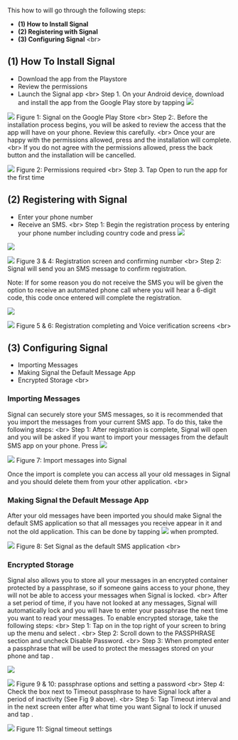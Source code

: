 
This how to will go through the following steps:
 - **(1) How to Install Signal**
 - **(2) Registering with Signal**
 - **(3) Configuring Signal**
&lt;br&gt;
## (1) How To Install Signal
 - Download the app from the Playstore
 - Review the permissions
 - Launch the Signal app
&lt;br&gt;
Step 1. On your Android device, download and install the app from the Google Play store by tapping ![](https://securityinabox.org/sbox/screen/textsecure-en-1/001.png)

![](https://securityinabox.org/sbox/screen/textsecure-en-1/002.png)
Figure 1: Signal on the Google Play Store
&lt;br&gt;
Step 2:. Before the installation process begins, you will be asked to review the access that the app will have on your phone. Review this carefully.
&lt;br&gt;
Once your are happy with the permissions allowed, press and the installation will complete.
&lt;br&gt;
If you do not agree with the permissions allowed, press the back button and the installation will be cancelled.

![](https://securityinabox.org/sbox/screen/textsecure-en-1/004.png)
Figure 2: Permissions required
&lt;br&gt;
Step 3. Tap Open to run the app for the first time

## (2) Registering with Signal
 - Enter your phone number
 - Receive an SMS.
 &lt;br&gt;
Step 1: Begin the registration process by entering your phone number including country code and press ![](https://securityinabox.org/sbox/screen/textsecure-en-1/005.png)

![](https://securityinabox.org/sbox/screen/textsecure-en-1/008.png)

![](https://securityinabox.org/sbox/screen/textsecure-en-1/009.png)
Figure 3 &amp; 4: Registration screen and confirming number
&lt;br&gt;
Step 2: Signal will send you an SMS message to confirm registration.

Note: If for some reason you do not receive the SMS you will be given the option to receive an automated phone call where you will hear a 6-digit code, this code once entered will complete the registration.

![](https://securityinabox.org/sbox/screen/textsecure-en-1/010.png)

![](https://securityinabox.org/sbox/screen/textsecure-en-1/011.png)
Figure 5 &amp; 6: Registration completing and Voice verification screens
&lt;br&gt;
## (3) Configuring Signal
 - Importing Messages
 - Making Signal the Default Message App
 - Encrypted Storage
&lt;br&gt;
### Importing Messages

Signal can securely store your SMS messages, so it is recommended that you import the messages from your current SMS app. To do this, take the following steps:
&lt;br&gt;
Step 1: After registration is complete, Signal will open and you will be asked if you want to import your messages from the default SMS app on your phone. Press ![](https://securityinabox.org/sbox/screen/textsecure-en-1/012.png)

![](https://securityinabox.org/sbox/screen/textsecure-en-1/013.png)
Figure 7: Import messages into Signal

Once the import is complete you can access all your old messages in Signal and you should delete them from your other application.
&lt;br&gt;
### Making Signal the Default Message App

After your old messages have been imported you should make Signal the default SMS application so that all messages you receive appear in it and not the old application. This can be done by tapping ![](https://securityinabox.org/sbox/screen/textsecure-en-1/012.png) when prompted.

![](https://securityinabox.org/sbox/screen/textsecure-en-1/014.png)
Figure 8: Set Signal as the default SMS application
&lt;br&gt;
### Encrypted Storage

Signal also allows you to store all your messages in an encrypted container protected by a passphrase, so if someone gains access to your phone, they will not be able to access your messages when Signal is locked.
&lt;br&gt;
After a set period of time, if you have not looked at any messages, Signal will automatically lock and you will have to enter your passphrase the next time you want to read your messages. To enable encrypted storage, take the following steps:
&lt;br&gt;
Step 1: Tap on  in the top right of your screen to bring up the menu and select .
&lt;br&gt;
Step 2: Scroll down to the PASSPHRASE section and uncheck Disable Password.
&lt;br&gt;
Step 3: When prompted enter a passphrase that will be used to protect the messages stored on your phone and tap .

![](https://securityinabox.org/sbox/screen/textsecure-en-1/018.png)

![](https://securityinabox.org/sbox/screen/textsecure-en-1/019.png)
Figure 9 &amp; 10: passphrase options and setting a password
&lt;br&gt;
Step 4: Check the box next to Timeout passphrase to have Signal lock after a period of inactivity (See Fig 9 above).
&lt;br&gt;
Step 5: Tap Timeout interval and in the next screen enter after what time you want Signal to lock if unused and tap .

![](https://securityinabox.org/sbox/screen/textsecure-en-1/021.png)
Figure 11: Signal timeout settings
